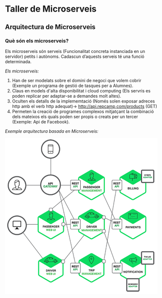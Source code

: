 # Taller de Microserveis
## Arquitectura de Microserveis

### Què són els microserveis?
Els microserveis són serveis (Funcionalitat concreta instanciada en un servidor) petits i autònoms. Cadascun d’aquests serveis té una funció determinada.

*Els microserveis:*
1. Han de ser modelats sobre el domini de negoci que volem cobrir (Exemple un programa de gestió de tasques per a Alumnes).
2. Claus en models d'alta disponibilitat i cloud computing (Els servris es poden replicar per adaptar-se a demandes molt altes).
3. Oculten els detalls de la implememtació (Només solen exposar adreces http amb el verb http adequat)-> http://api.repcamp,com/products (GET)
4. Permeten la creació de programes complexos mitjatçant la combinació dels mateixos els quals poden ser propis o creats per un tercer (Exemple: Api de Facebook).

*Exemple arquitectura basada en Microserveis:*

![Exemple Arquitectura Microserveis](https://github.com/manel2r/taller-microservices/blob/master/resources/api.png)
